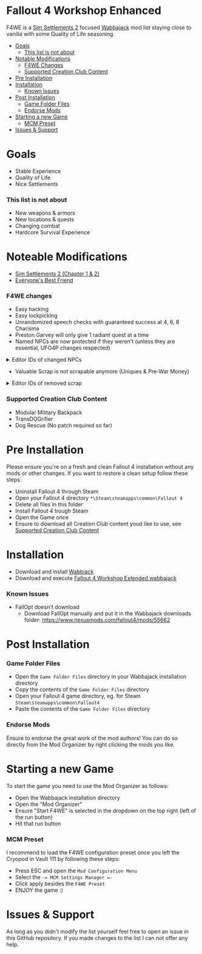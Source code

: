 # Fallout 4 Workshop Enhanced
F4WE is a [Sim Settlements 2](https://simsettlements2.com/) focused [Wabbajack](https://github.com/wabbajack-tools/wabbajack) mod list staying close to vanilla with some Quality of Life seasoning.

* [Goals](#goals)
  * [This list is not about](#this-list-is-not-about)
* [Notable Modifications](#noteable-modifications)
  * [F4WE Changes](#f4we-changes)
  * [Supported Creation Club Content](#supported-creation-club-content)
* [Pre Installation](#pre-installation)
* [Installation](#installation)
  * [Known Issues](#known-issues)
* [Post Installation](#post-installation)
  * [Game Folder Files](#game-folder-files)
  * [Endorse Mods](#endorse-mods)
* [Starting a new Game](#starting-a-new-game)
  * [MCM Preset](#mcm-preset)
* [Issues & Support](issues---support)

# Goals
* Stable Experience
* Quality of Life
* Nice Settlements

### This list is not about
* New weapons & armors
* New locations & quests
* Changing combat
* Hardcore Survival Experience

# Noteable Modifications

* [Sim Settlements 2 (Chapter 1 & 2)](https://simsettlements2.com/)
* [Everyone's Best Friend](https://www.nexusmods.com/fallout4/mods/13459/)

### F4WE changes

* Easy hacking
* Easy lockpicking
* Unrandomized speech checks with guaranteed success at 4, 6, 8 Charisma
* Preston Garvey will only give 1 radiant quest at a time
* Named NPCs are now protected if they weren't (unless they are essential, UFO4P changes respected)
<details>
  <summary>Editor IDs of changed NPCs</summary>

  | NPC        | Editor ID           |
  | -------------: |-------------|
  |[Abbot](https://fallout.fandom.com/wiki/Abbot)|`Abbot` |
  |[Anne Hargraves](https://fallout.fandom.com/wiki/Anne_Hargraves) | `AnneHargraves`|
  |[Arturo Rodriguez](https://fallout.fandom.com/wiki/Arturo_Rodriguez)|`ArturoRodriguez`|
  |[Becky Fallon](https://fallout.fandom.com/wiki/Becky_Fallon)|`BeckyFallon`|
  |[Bill Sutton](https://fallout.fandom.com/wiki/Bill_Sutton)|`BillSutton`|
  |[Brian Fitzgerald](https://fallout.fandom.com/wiki/Brian_Fitzgerald)|`BrianFitzgerald`|
  |[Caravan Worker Female 01](https://fallout.fandom.com/wiki/Bunker_Hill)|`BunkerHillWorkerF01`|
  |[Caravan Worker Female 02](https://fallout.fandom.com/wiki/Bunker_Hill)|`BunkerHillWorkerF02`|
  |[Caravan Worker Male 01](https://fallout.fandom.com/wiki/Bunker_Hill)|`BunkerHillWorkerM01`|
  |[Caravan Worker Male 02](https://fallout.fandom.com/wiki/Bunker_Hill)|`BunkerHillWorkerM02`|
  |[Cathy](https://fallout.fandom.com/wiki/Cathy)|`Cathy`|
  |[Cedric Hopton](https://fallout.fandom.com/wiki/Cedric_Hopton)|`Cedric Hopton`|
  |[Dora](https://fallout.fandom.com/wiki/Dora)|`CovenantCat`|
  |[Duke](https://fallout.fandom.com/wiki/Duke_(Fallout_4))|`DN054AtomCatPowerArmor_Duke`|
  |[Johnny D.](https://fallout.fandom.com/wiki/Johnny_D.)|`DN054AtomCatPowerArmor_JohnnyD`|
  |[Roxy](https://fallout.fandom.com/wiki/Roxy)|`DN054AtomCat_Roxy`|
  |[Peepers](https://fallout.fandom.com/wiki/Peepers)|`DN054EyeBot`|
  |[Rowdy](https://fallout.fandom.com/wiki/Rowdy)|`DN054Rowdy`|
  |[Zeke](https://fallout.fandom.com/wiki/Zeke_(Fallout_4))|`DN054Zeke`|
  |[Goodfeels](https://fallout.fandom.com/wiki/Goodfeels)|`DN129_DrFeelgood`|
  |[Opal](https://fallout.fandom.com/wiki/Opal)|`DNFinancial_Opal`|
  |[Deezer](https://fallout.fandom.com/wiki/Deezer)|`Deezer`|
  |[Duff](https://fallout.fandom.com/wiki/Duff_(Fallout_4))|`DoctorDuff`|
  |[Clarabell ](https://fallout.fandom.com/wiki/Clarabell_(Fallout_4))|`EncBrahminClarabell`|
  |[Maisie](https://fallout.fandom.com/wiki/Maisie)|`FarmCatAbernathy`|
  |[George Cooper](https://fallout.fandom.com/wiki/George_Cooper)|`GeorgeCooper`|
  |[Graygarden Worker Robot 01](https://fallout.fandom.com/wiki/Graygarden)|`GraygardenWorker01`|
  |[Graygarden Worker Robot 02](https://fallout.fandom.com/wiki/Graygarden)|`GraygardenWorker02`|
  |[Graygarden Worker Robot 03](https://fallout.fandom.com/wiki/Graygarden)|`GraygardenWorker03`|
  |[Honest Dan](https://fallout.fandom.com/wiki/Honest_Dan)|`HonestDan`|
  |[Jacob Orden](https://fallout.fandom.com/wiki/Jacob_Orden)|`JacobOrden`|
  |[John](https://fallout.fandom.com/wiki/John_(Fallout_4))|`John`|
  |[Shelly Tiller](https://fallout.fandom.com/wiki/Shelly_Tiller)|`MS04ShellyTiller`|
  |[Sonya Mk. II](https://fallout.fandom.com/wiki/Sonya)|`MS16SonyaBotMkII`|
  |[Patricia Montgomery](https://fallout.fandom.com/wiki/Patricia_Montgomery)|`MS17DoctorPatricia`|
  |[Penny Fitzgerald](https://fallout.fandom.com/wiki/Penny_Fitzgerald)|`MS17PennyFitzgerald`|
  |[Miss Edna](https://fallout.fandom.com/wiki/Miss_Edna)|`MissEdna`|
  |[Zwicky](https://fallout.fandom.com/wiki/Zwicky)|`MisterZwicky`|
  |[Moe Cronin](https://fallout.fandom.com/wiki/Moe_Cronin)|`MoeCronin`|
  |[Myrna](https://fallout.fandom.com/wiki/Myrna)|`Myrna`|
  |[Kyle](https://fallout.fandom.com/wiki/Kyle_(dog))|`POIMR01_LvlRaiderDog01`|
  |[Kate](https://fallout.fandom.com/wiki/Kate_(dog))|`POIMR01_LvlRaiderDog02`|
  |[Alissa](https://fallout.fandom.com/wiki/Alissa)|`POIMR01_LvlRaiderDog03`|
  |[Leonard Moore](https://fallout.fandom.com/wiki/Leonard_Moore|`POIRJ11_Leonard`|
  |[Teddy](https://fallout.fandom.com/wiki/Teddy)|`POISC21_EleanorDog`|
  |[Eleanor](https://fallout.fandom.com/wiki/Eleanor)|`POSC06_Eleanor`|
  |[Clements](https://fallout.fandom.com/wiki/Clements)|`PastorClements`|
  |[Percy](https://fallout.fandom.com/wiki/Percy_(Fallout_4))|`Percy`|
  |[Phyllis Daily](https://fallout.fandom.com/wiki/Phyllis_Daily)|`PhyllisDaily`|
  |[Polly](https://fallout.fandom.com/wiki/Polly)|`Polly`|
  |[Mikey](https://fallout.fandom.com/wiki/Mikey_(Fallout_4))|`RECampJR03_Mikey`|
  |[Fred](https://fallout.fandom.com/wiki/Fred_(Fallout_4))|`RECampLC01Fred01`|
  |[Angie](https://fallout.fandom.com/wiki/Angie_(Fallout_4))|`RECampLC01Angie`|
  |[Moss](https://fallout.fandom.com/wiki/Moss)|`RECampRJ03_Moss`|
  |[Manta Man](https://fallout.fandom.com/wiki/Manta_Man_(Fallout_4))|`REMantaMan`|
  |[Mac](https://fallout.fandom.com/wiki/Mac_(Fallout_4))|`REObjectRJ03_Mac`|
  |[Gus](https://fallout.fandom.com/wiki/Gus)|`RETravelCT03_SentryBot`|
  |[Timothy](https://fallout.fandom.com/wiki/Timothy_(Fallout_4))|`RETravelJS02_EscapedSynth`|
  |[Dr. Roslyn Chambers](https://fallout.fandom.com/wiki/Roslyn_Chambers)|`RoslynChambers`|
  |[Sheffield](https://fallout.fandom.com/wiki/Sheffield)|`Sheffield`|
  |[Talia McGovern](https://fallout.fandom.com/wiki/Talia_McGovern)|`TaliaMcGovern`|
  |[Ted Huntley](https://fallout.fandom.com/wiki/Ted_Huntley)|`TedHuntley`|
  |[Slim](https://fallout.fandom.com/wiki/Slim_(Fallout_4))|`TheaterDrifterSlim`|
  |[Rylee](https://fallout.fandom.com/wiki/Rylee)|`TraderRylee`|
  |[Holt Combes](https://fallout.fandom.com/wiki/Holt_Combes)|`V81_HoltCombes`|
  |[Vault-Tec Rep](https://fallout.fandom.com/wiki/Vault-Tec_rep)|`VaultTecRepGoodneighbor`|
  |[Wellingham](https://fallout.fandom.com/wiki/Wellingham)|`Wellingham`|
  |[Yefim Bobrov](https://fallout.fandom.com/wiki/Yefim_Bobrov)|`YefimBobrov`|

</details>

* Valuable Scrap is not scrapable anymore (Uniques & Pre-War Money)
<details>
  <summary>Editor IDs of removed scrap</summary>

  |[Danse's holotags ](https://fallout.fandom.com/wiki/Danse%27s_holotags)|`BoS302DanseHoloTag`|
  |[Distress Pulser](https://fallout.fandom.com/wiki/Distress_pulser)|`BoSM01_DistressPulser`|
  |[Paladin Brandis' holotag](https://fallout.fandom.com/wiki/Paladin_Brandis%27_holotag)|`BoSM01_HolotagBrandis`|
  |[Scribe Faris' holotag](https://fallout.fandom.com/wiki/Scribe_Faris%27_holotag)|`BoSM01_HolotagFaris`|
  |[Knight Rylan's holotag](https://fallout.fandom.com/wiki/Knight_Rylan%27s_holotag)|`BoSM01_HolotagRylan`|
  |[Knight Varham's holotag](https://fallout.fandom.com/wiki/Knight_Varham%27s_holotag)|`BoSM01_HolotagVarham`|
  |[Charge Card](https://fallout.fandom.com/wiki/Charge_card_(Fallout_4))|`ChargeCard`|
  |[Annika's locket](https://fallout.fandom.com/wiki/Annika%27s_locket)|`DN021_AnnikasLocket`|
  |[HalluciGen gas canister](https://fallout.fandom.com/wiki/HalluciGen_gas_canister_(Fallout_4))|`DN102_HalluciGenGasCanister`|
  |[High-powered magnet](https://fallout.fandom.com/wiki/High-powered_magnet_(Fallout_4))|`HighPoweredMagnet`|
  |[Gilded grasshopper](https://fallout.fandom.com/wiki/Gilded_grasshopper)|`MS07bGildedGrasshopper01`|
  |[Pre-War money](https://fallout.fandom.com/wiki/Pre-War_money_(Fallout_4))|`PrewarMoney`|
  
</details>

### Supported Creation Club Content

* Modular Military Backpack
* TransDOGrifier
* Dog Rescue (No patch required so far)

# Pre Installation

Please ensure you're on a fresh and clean Fallout 4 installation without any mods or other changes.
If you want to restore a clean setup follow these steps:

* Uninstall Fallout 4 through Steam
* Open your Fallout 4 directory `*\Steam\steamapps\common\Fallout 4`
* Delete all files in this folder
* Install Fallout 4 trough Steam
* Open the Game once
* Ensure to download all Creation Club content youd like to use, see [Supported Creation Club Content](#supported-creation-club-content)

# Installation

* Download and install [Wabbjack](https://www.wabbajack.org/#/)
* Download and execute [Fallout 4 Workshop Extended.wabbajack](output/Fallout%204%20Workshop%20Extended.wabbajack)

### Known Issues

* FallOpt doesn't download
  * Download FallOpt manually and put it in the Wabbajack downloads folder: https://www.nexusmods.com/fallout4/mods/55662

# Post Installation

### Game Folder Files
* Open the `Game Folder Files` directory in your Wabbajack installation directory
* Copy the contents of the `Game Folder Files` directory
* Open your Fallout 4 game directory, eg. for Steam `Steam\steamapps\common\Fallout4`
* Paste the contents of the `Game Folder Files` directory

### Endorse Mods
Ensure to endorse the great work of the mod authors!
You can do so directly from the Mod Organizer by right clicking the mods you like.

# Starting a new Game

To start the game you need to use the Mod Organizer as follows:
* Open the Wabbajack installation directory
* Open the "Mod Organizer"
* Ensure "Start F4WE" is selected in the dropdown on the top right (left of the run button)
* Hit that run button

### MCM Preset
I recommend to load the F4WE configuration preset once you left the Cryopod in Vault 111 by following these steps:
* Press ESC and open the `Mod Configuration Menu`
* Select the `-= MCM Settings Manager =-`
* Click apply besides the `F4WE Preset`
* ENJOY the game :)

# Issues & Support
As long as you didn't modify the list yourself feel free to open an issue in this GitHub repository.
If you made changes to the list I can not offer any help.
